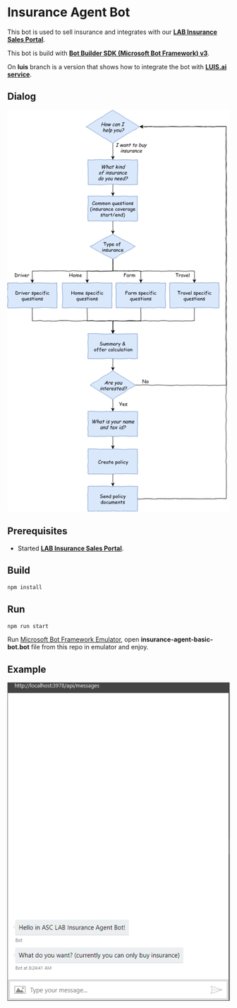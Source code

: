 # Insurance Agent Bot

This bot is used to sell insurance and integrates with our **[LAB Insurance Sales Portal](https://github.com/asc-lab/micronaut-microservices-poc)**.

This bot is build with [**Bot Builder SDK (Microsoft Bot Framework) v3**](https://github.com/Microsoft/BotBuilder).

On **luis** branch is a version that shows how to integrate the bot with [**LUIS.ai service**](https://luis.ai).

## Dialog
<p align="center">
    <img alt="Dialog_Line" src="https://raw.githubusercontent.com/asc-lab/chatbot-poc/master/readme_images/chatbot_dialog_line.png" />
</p>

## Prerequisites
* Started **[LAB Insurance Sales Portal](https://github.com/asc-lab/micronaut-microservices-poc)**.

## Build
```
npm install
```

## Run
```
npm run start
```
Run [Microsoft Bot Framework Emulator](https://github.com/Microsoft/BotFramework-Emulator/releases), open **insurance-agent-basic-bot.bot** file from this repo in emulator and enjoy.

## Example
<p align="center">
    <img alt="Example" src="https://raw.githubusercontent.com/asc-lab/chatbot-poc/master/readme_images/bot.gif" />
</p>
